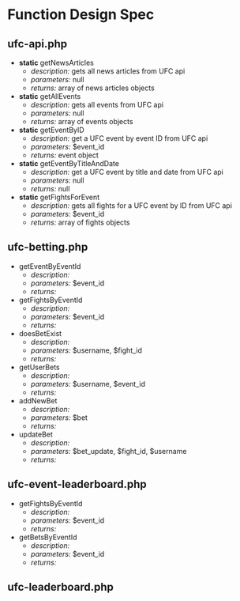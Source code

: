 # Function Design Spec

## ufc-api.php

* **static** getNewsArticles
  * *description:* gets all news articles from UFC api
  * *parameters:* null
  * *returns:*  array of news articles objects
* **static** getAllEvents
  * *description:*  gets all events from UFC api
  * *parameters:* null
  * *returns:*  array of events objects
* **static** getEventByID
  * *description:*  get a UFC event by event ID from UFC api
  * *parameters:* $event_id
  * *returns:*  event object
* **static** getEventByTitleAndDate
  * *description:*  get a UFC event by title and date from UFC api
  * *parameters:* null
  * *returns:* null
* **static** getFightsForEvent
  * *description:* gets all fights for a UFC event by ID from UFC api
  * *parameters:* $event_id
  * *returns:*  array of fights objects

## ufc-betting.php
* getEventByEventId
  * *description:*
  * *parameters:* $event_id
  * *returns:*
* getFightsByEventId
  * *description:*
  * *parameters:* $event_id
  * *returns:*
* doesBetExist
  * *description:*
  * *parameters:* $username, $fight_id
  * *returns:*
* getUserBets
  * *description:*
  * *parameters:* $username, $event_id
  * *returns:*
* addNewBet
  * *description:*
  * *parameters:* $bet
  * *returns:*
* updateBet
  * *description:*
  * *parameters:* $bet_update, $fight_id, $username
  * *returns:*

## ufc-event-leaderboard.php
* getFightsByEventId
  * *description:*
  * *parameters:* $event_id
  * *returns:*
* getBetsByEventId
  * *description:*
  * *parameters:* $event_id
  * *returns:*

## ufc-leaderboard.php
